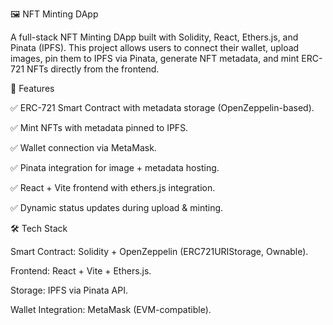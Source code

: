 🖼 NFT Minting DApp

A full-stack NFT Minting DApp built with Solidity, React, Ethers.js, and Pinata (IPFS).
This project allows users to connect their wallet, upload images, pin them to IPFS via Pinata, generate NFT metadata, and mint ERC-721 NFTs directly from the frontend.

📌 Features

✅ ERC-721 Smart Contract with metadata storage (OpenZeppelin-based).

✅ Mint NFTs with metadata pinned to IPFS.

✅ Wallet connection via MetaMask.

✅ Pinata integration for image + metadata hosting.

✅ React + Vite frontend with ethers.js integration.

✅ Dynamic status updates during upload & minting.

🛠 Tech Stack

Smart Contract: Solidity + OpenZeppelin (ERC721URIStorage, Ownable).

Frontend: React + Vite + Ethers.js.

Storage: IPFS via Pinata API.

Wallet Integration: MetaMask (EVM-compatible).
